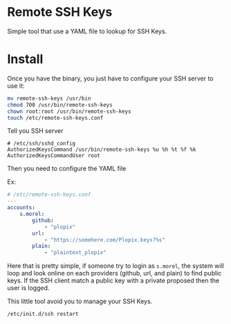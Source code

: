 # Remote SSH Keys

Simple tool that use a YAML file to lookup for SSH Keys.

# Install

Once you have the binary, you just have to configure your SSH server to use it:

```bash
mv remote-ssh-keys /usr/bin
chmod 700 /usr/bin/remote-ssh-keys
chown root:root /usr/bin/remote-ssh-keys
touch /etc/remote-ssh-keys.conf
```

Tell you SSH server

```
# /etc/ssh/sshd_config
AuthorizedKeysCommand /usr/bin/remote-ssh-keys %u %h %t %f %k
AuthorizedKeysCommandUser root
```

Then you need to configure the YAML file

Ex:

```yaml
# /etc/remote-ssh-keys.conf
---
accounts:
    s.morel:
        github:
            - "plopix"
        url:
            - "https://somehere.com/Plopix.keys?%s"
        plain:
            - "plaintext_plopix"
```

Here that is pretty simple, if someone try to login as `s.morel`, the system
will loop and look online on each providers (github, url, and plain) to find
public keys. If the SSH client match a public key with a private proposed then
the user is logged.

This little tool avoid you to manage your SSH Keys.

```bash
/etc/init.d/ssh restart
```
